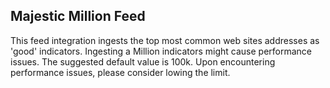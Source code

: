 ## Majestic Million Feed
This feed integration ingests the top most common web sites addresses as 'good' indicators.
Ingesting a Million indicators might cause performance issues.
The suggested default value is 100k. Upon encountering performance issues, please consider lowing the limit.

